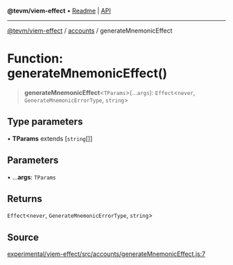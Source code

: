 **@tevm/viem-effect** • [Readme](../../README.md) \| [API](../../modules.md)

***

[@tevm/viem-effect](../../README.md) / [accounts](../README.md) / generateMnemonicEffect

# Function: generateMnemonicEffect()

> **generateMnemonicEffect**\<`TParams`\>(...`args`): `Effect`\<`never`, `GenerateMnemonicErrorType`, `string`\>

## Type parameters

• **TParams** extends [`string`[]]

## Parameters

• ...**args**: `TParams`

## Returns

`Effect`\<`never`, `GenerateMnemonicErrorType`, `string`\>

## Source

[experimental/viem-effect/src/accounts/generateMnemonicEffect.js:7](https://github.com/evmts/tevm-monorepo/blob/main/experimental/viem-effect/src/accounts/generateMnemonicEffect.js#L7)
